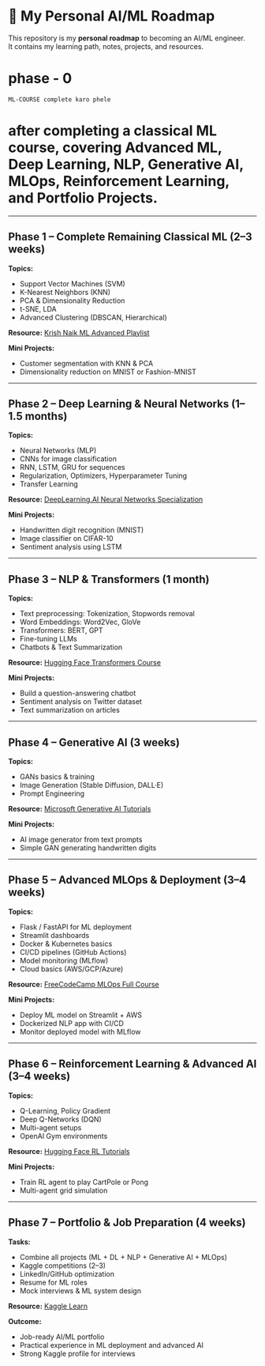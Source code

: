 # 🧠 My Personal AI/ML Roadmap

This repository is my **personal roadmap** to becoming an AI/ML engineer.  
It contains my learning path, notes, projects, and resources.


# phase  - 0
    ML-COURSE complete karo phele

# **after completing a classical ML course**, covering **Advanced ML, Deep Learning, NLP, Generative AI, MLOps, Reinforcement Learning, and Portfolio Projects**.

---

## Phase 1 – Complete Remaining Classical ML (2–3 weeks)
**Topics:**
- Support Vector Machines (SVM)
- K-Nearest Neighbors (KNN)
- PCA & Dimensionality Reduction
- t-SNE, LDA
- Advanced Clustering (DBSCAN, Hierarchical)

**Resource:** [Krish Naik ML Advanced Playlist](https://www.youtube.com/playlist?list=PLZoTAELRMXVPPl7XR5u3D3Y1Eo4ZaN0Kz)

**Mini Projects:**
- Customer segmentation with KNN & PCA
- Dimensionality reduction on MNIST or Fashion-MNIST

---

## Phase 2 – Deep Learning & Neural Networks (1–1.5 months)
**Topics:**
- Neural Networks (MLP)
- CNNs for image classification
- RNN, LSTM, GRU for sequences
- Regularization, Optimizers, Hyperparameter Tuning
- Transfer Learning

**Resource:** [DeepLearning.AI Neural Networks Specialization](https://www.coursera.org/specializations/deep-learning)

**Mini Projects:**
- Handwritten digit recognition (MNIST)
- Image classifier on CIFAR-10
- Sentiment analysis using LSTM

---

## Phase 3 – NLP & Transformers (1 month)
**Topics:**
- Text preprocessing: Tokenization, Stopwords removal
- Word Embeddings: Word2Vec, GloVe
- Transformers: BERT, GPT
- Fine-tuning LLMs
- Chatbots & Text Summarization

**Resource:** [Hugging Face Transformers Course](https://huggingface.co/course/chapter1)

**Mini Projects:**
- Build a question-answering chatbot
- Sentiment analysis on Twitter dataset
- Text summarization on articles

---

## Phase 4 – Generative AI (3 weeks)
**Topics:**
- GANs basics & training
- Image Generation (Stable Diffusion, DALL·E)
- Prompt Engineering

**Resource:** [Microsoft Generative AI Tutorials](https://learn.microsoft.com/en-us/training/paths/generative-ai/)

**Mini Projects:**
- AI image generator from text prompts
- Simple GAN generating handwritten digits

---

## Phase 5 – Advanced MLOps & Deployment (3–4 weeks)
**Topics:**
- Flask / FastAPI for ML deployment
- Streamlit dashboards
- Docker & Kubernetes basics
- CI/CD pipelines (GitHub Actions)
- Model monitoring (MLflow)
- Cloud basics (AWS/GCP/Azure)

**Resource:** [FreeCodeCamp MLOps Full Course](https://www.youtube.com/watch?v=G4K4TeoH2bw)

**Mini Projects:**
- Deploy ML model on Streamlit + AWS
- Dockerized NLP app with CI/CD
- Monitor deployed model with MLflow

---

## Phase 6 – Reinforcement Learning & Advanced AI (3–4 weeks)
**Topics:**
- Q-Learning, Policy Gradient
- Deep Q-Networks (DQN)
- Multi-agent setups
- OpenAI Gym environments

**Resource:** [Hugging Face RL Tutorials](https://huggingface.co/docs/transformers/master/en/main_classes/rl)

**Mini Projects:**
- Train RL agent to play CartPole or Pong
- Multi-agent grid simulation

---

## Phase 7 – Portfolio & Job Preparation (4 weeks)
**Tasks:**
- Combine all projects (ML + DL + NLP + Generative AI + MLOps)
- Kaggle competitions (2–3)
- LinkedIn/GitHub optimization
- Resume for ML roles
- Mock interviews & ML system design

**Resource:** [Kaggle Learn](https://www.kaggle.com/learn/overview)

**Outcome:**
- Job-ready AI/ML portfolio
- Practical experience in ML deployment and advanced AI
- Strong Kaggle profile for interviews
